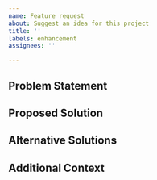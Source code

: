 ```yaml
---
name: Feature request
about: Suggest an idea for this project
title: ''
labels: enhancement
assignees: ''

---
```


## Problem Statement
<!-- A clear and concise description of what the problem is. Ex. I'm always frustrated when [...] -->

## Proposed Solution
<!-- A clear and concise description of what you want to happen. -->

## Alternative Solutions
<!-- A clear and concise description of any alternative solutions or features you've considered. -->

## Additional Context
<!-- Add any other context or screenshots about the feature request here. -->